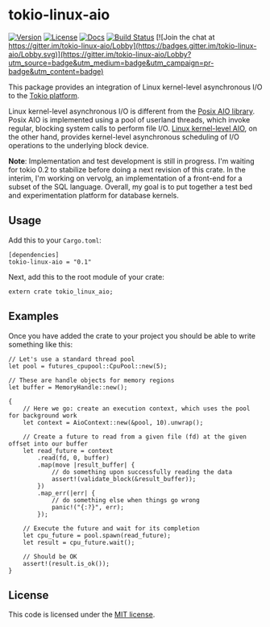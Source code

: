 # tokio-linux-aio

[![Version](https://img.shields.io/crates/v/tokio-linux-aio.svg)](https://crates.io/crates/tokio-linux-aio)
[![License](https://img.shields.io/crates/l/tokio-linux-aio.svg)](https://github.com/hmwill/tokio-linux-aio/blob/master/LICENSE)
[![Docs](https://docs.rs/tokio-linux-aio/badge.svg)](https://docs.rs/tokio-linux-aio/)
[![Build Status](https://travis-ci.org/hmwill/tokio-linux-aio.svg?branch=master)](https://travis-ci.org/hmwill/tokio-linux-aio)
[![Join the chat at https://gitter.im/tokio-linux-aio/Lobby](https://badges.gitter.im/tokio-linux-aio/Lobby.svg)](https://gitter.im/tokio-linux-aio/Lobby?utm_source=badge&utm_medium=badge&utm_campaign=pr-badge&utm_content=badge)

This package provides an integration of Linux kernel-level asynchronous I/O to the [Tokio platform](https://tokio.rs/).

Linux kernel-level asynchronous I/O is different from the [Posix AIO library](http://man7.org/linux/man-pages/man7/aio.7.html). Posix AIO is implemented using a pool of userland threads, which invoke regular, blocking system calls to perform file I/O. [Linux kernel-level AIO](http://lse.sourceforge.net/io/aio.html), on the other hand, provides kernel-level asynchronous scheduling of I/O operations to the underlying block device.

__Note__: Implementation and test development is still in progress. I'm waiting for tokio 0.2 to stabilize before doing a 
next revision of this crate. In the interim, I'm working on vervolg, an implementation of a front-end for a subset of the 
SQL language. Overall, my goal is to put together a test bed and experimentation platform for database kernels.

## Usage

Add this to your `Cargo.toml`:

    [dependencies]
    tokio-linux-aio = "0.1"

Next, add this to the root module of your crate:

    extern crate tokio_linux_aio;

## Examples

Once you have added the crate to your project you should be able to write something like this:

    // Let's use a standard thread pool
    let pool = futures_cpupool::CpuPool::new(5);

    // These are handle objects for memory regions
    let buffer = MemoryHandle::new();

    {
        // Here we go: create an execution context, which uses the pool for background work
        let context = AioContext::new(&pool, 10).unwrap();

        // Create a future to read from a given file (fd) at the given offset into our buffer
        let read_future = context
            .read(fd, 0, buffer)
            .map(move |result_buffer| {
                // do something upon successfully reading the data
                assert!(validate_block(&result_buffer));
            })
            .map_err(|err| {
                // do something else when things go wrong
                panic!("{:?}", err);
            });

        // Execute the future and wait for its completion
        let cpu_future = pool.spawn(read_future);
        let result = cpu_future.wait();

        // Should be OK
        assert!(result.is_ok());
    }

## License

This code is licensed under the [MIT license](https://github.com/hmwill/tokio-linux-aio/blob/master/LICENSE).
